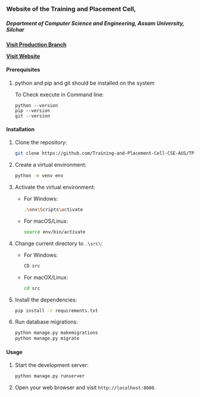 ### Website of the Training and Placement Cell,
##### Department of Computer Science and Engineering, Assam University, Silchar


[**Visit Production Branch**](https://github.com/HimDek/TPC-WebSite/tree/production)

[**Visit Website**](https://tpc-cse-aus.vercel.app/)

#### Prerequisites

1. python and pip and git should be installed on the system

    To Check execute in Command line:

      ```
      python --version
      pip --version
      git --version
      ```

#### Installation

1. Clone the repository:

    ```bash
    git clone https://github.com/Training-and-Placement-Cell-CSE-AUS/TPC-WebSite.git
    ```

2. Create a virtual environment:

    ```bash
    python -m venv env
    ```

3. Activate the virtual environment:

    - For Windows:

      ```bash
      .\env\Scripts\activate
      ```

    - For macOS/Linux:

      ```bash
      source env/bin/activate
      ```

4. Change current directory to `.\src\`:

    - For Windows:

      ```bash
      CD src
      ```

    - For macOX/Linux:

      ```bash
      cd src
      ```

5. Install the dependencies:

    ```bash
    pip install -r requirements.txt
    ```

6. Run database migrations:

    ```bash
    python manage.py makemigrations
    python manage.py migrate
    ```

#### Usage

1. Start the development server:

    ```bash
    python manage.py runserver
    ```

2. Open your web browser and visit `http://localhost:8000`.

